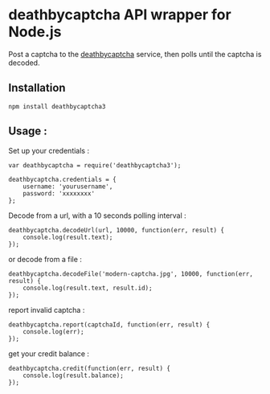 # deathbycaptcha API wrapper for Node.js

Post a captcha to the [deathbycaptcha](http://www.deathbycaptcha.com/) service, then polls until the captcha is decoded.

## Installation

    npm install deathbycaptcha3


## Usage :


Set up your credentials :

    var deathbycaptcha = require('deathbycaptcha3');

    deathbycaptcha.credentials = {
        username: 'yourusername',
        password: 'xxxxxxxx'
    };


Decode from a url, with a 10 seconds polling interval :

    deathbycaptcha.decodeUrl(url, 10000, function(err, result) {
        console.log(result.text);
    });


or decode from a file :

    deathbycaptcha.decodeFile('modern-captcha.jpg', 10000, function(err, result) {
        console.log(result.text, result.id);
    });


report invalid captcha :

    deathbycaptcha.report(captchaId, function(err, result) {
        console.log(err);
    });  


get your credit balance :

    deathbycaptcha.credit(function(err, result) {
        console.log(result.balance);
    });
